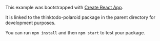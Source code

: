 This example was bootstrapped with [Create React App](https://github.com/facebook/create-react-app).

It is linked to the thinktodo-polaroid package in the parent directory for development purposes.

You can run `npm install` and then `npm start` to test your package.
